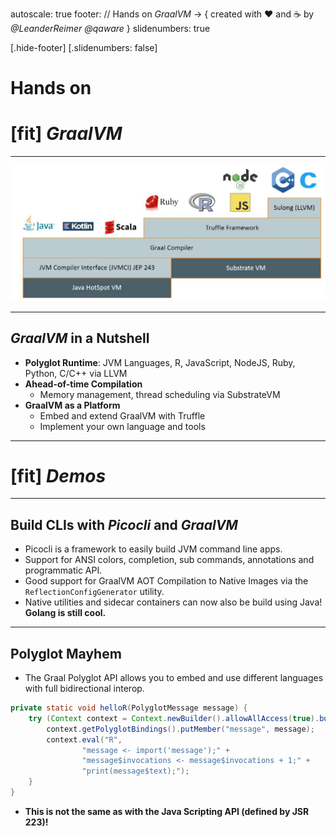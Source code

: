 autoscale: true
footer: // Hands on _GraalVM_ -> { created with :heart: and :coffee: by _@LeanderReimer @qaware_ }
slidenumbers: true

[.hide-footer]
[.slidenumbers: false]
# __Hands on__
# [fit] _GraalVM_

---

![original fit](architecture.jpg)

---

## _GraalVM_ in a Nutshell

- __Polyglot Runtime__: JVM Languages, R, JavaScript, NodeJS, Ruby, Python, C/C++ via LLVM
- __Ahead-of-time Compilation__
  - Memory management, thread scheduling via SubstrateVM
- __GraalVM as a Platform__
  - Embed and extend GraalVM with Truffle
  - Implement your own language and tools

---

# [fit] _Demos_

---

## Build CLIs with _Picocli_ and _GraalVM_

- Picocli is a framework to easily build JVM command line apps.
- Support for ANSI colors, completion, sub commands, annotations and programmatic API.
- Good support for GraalVM AOT Compilation to Native Images via the `ReflectionConfigGenerator` utility.
- Native utilities and sidecar containers can now also be build using Java! __Golang is still cool.__

---

## Polyglot Mayhem

- The Graal Polyglot API allows you to embed and use different languages with full bidirectional interop.

```java
private static void helloR(PolyglotMessage message) {
    try (Context context = Context.newBuilder().allowAllAccess(true).build()) {
        context.getPolyglotBindings().putMember("message", message);
        context.eval("R",
                "message <- import('message');" +
                "message$invocations <- message$invocations + 1;" +
                "print(message$text);");
    }
}
```
- __This is not the same as with the Java Scripting API (defined by JSR 223)!__
